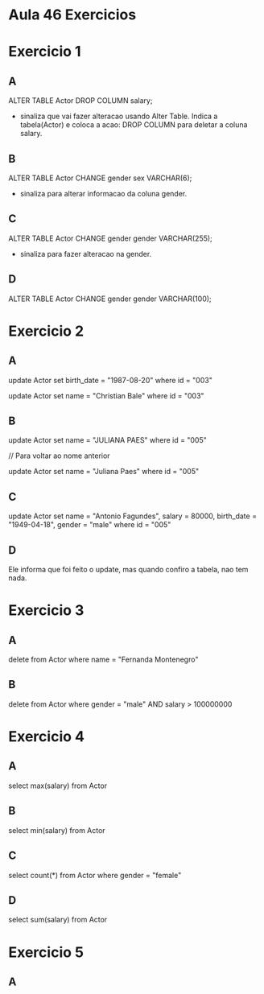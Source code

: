 # Aula 46 Exercicios

# Exercicio 1

## A

ALTER TABLE Actor DROP COLUMN salary;

- sinaliza que vai fazer alteracao usando Alter Table. Indica a tabela(Actor) e coloca a acao: DROP COLUMN para deletar a coluna salary.

## B

ALTER TABLE Actor CHANGE gender sex VARCHAR(6);

- sinaliza para alterar informacao da coluna gender.

## C

ALTER TABLE Actor CHANGE gender gender VARCHAR(255);

- sinaliza para fazer alteracao na gender.

## D

ALTER TABLE Actor CHANGE gender gender VARCHAR(100);

# Exercicio 2

## A

update Actor
set birth_date = "1987-08-20"
where id = "003"

update Actor
set name = "Christian Bale"
where id = "003"

## B

update Actor
set name = "JULIANA PAES"
where id = "005"

// Para voltar ao nome anterior

update Actor
set name = "Juliana Paes"
where id = "005"

## C

update Actor
set name = "Antonio Fagundes",
salary = 80000,
birth_date = "1949-04-18",
gender = "male"
where id = "005"

## D

Ele informa que foi feito o update, mas quando confiro a tabela, nao tem nada.

# Exercicio 3

## A

delete from Actor where name = "Fernanda Montenegro"

## B

delete from Actor where gender = "male" AND salary > 100000000

# Exercicio 4

## A

select max(salary) from Actor

## B

select min(salary) from Actor

## C

select count(\*) from Actor where gender = "female"

## D

select sum(salary) from Actor

# Exercicio 5

## A
